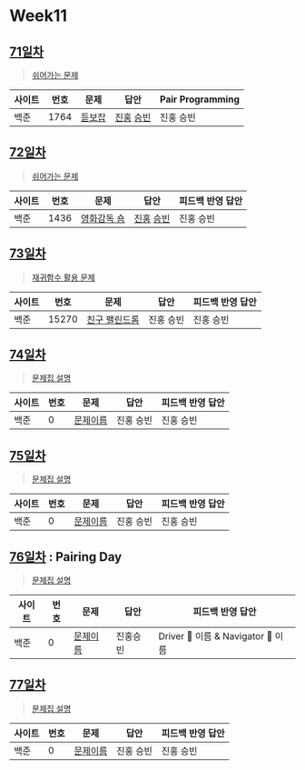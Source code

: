 # Week11

## [71일차](Day71)

> [쉬어가는 문제](https://www.acmicpc.net/group/workbook/view/9797/31277)

| 사이트 | 번호 | 문제                 | 답안                | Pair Programming    |
| ------ | ---- | -------------------- | ------------------- | ------------------- |
| 백준   | 1764    | [듣보잡](https://www.acmicpc.net/problem/1764) | [진홍](Day71/bj1764_kjh.java) [승빈](Day71/bj1764_wsb.java) | 진홍 승빈 |

## [72일차](Day72)

> [쉬어가는 문제](https://www.acmicpc.net/group/workbook/view/9797/31334)

| 사이트 | 번호 | 문제                 | 답안                | 피드백 반영 답안    |
| ------ | ---- | -------------------- | ------------------- | ------------------- |
| 백준   | 1436 | [영화감독 숌](https://www.acmicpc.net/problem/1436) | [진홍](Day72/bj1436_kjh.java) [승빈](Day72/bj1436_wsb.java) | 진홍 승빈 |

## [73일차](Day73)

> [재귀함수 활용 문제](https://www.acmicpc.net/group/workbook/view/9797/31362)

| 사이트 | 번호 | 문제                 | 답안                | 피드백 반영 답안    |
| ------ | ---- | -------------------- | ------------------- | ------------------- |
| 백준   | 15270    | [친구 팰린드롬](https://www.acmicpc.net/problem/15270) | 진홍 승빈 | 진홍 승빈 |

## [74일차](Day74)

> [문제집 설명](문제집링크)

| 사이트 | 번호 | 문제                 | 답안                | 피드백 반영 답안    |
| ------ | ---- | -------------------- | ------------------- | ------------------- |
| 백준   | 0    | [문제이름](문제링크) | 진홍 승빈 | 진홍 승빈 |

## [75일차](Day75)

> [문제집 설명](문제집링크)

| 사이트 | 번호 | 문제                 | 답안                | 피드백 반영 답안    |
| ------ | ---- | -------------------- | ------------------- | ------------------- |
| 백준   | 0    | [문제이름](문제링크) | 진홍 승빈 | 진홍 승빈 |

## [76일차](Day76) : Pairing Day

> [문제집 설명](문제집링크)

| 사이트 | 번호 | 문제                 | 답안                | 피드백 반영 답안    |
| ------ | ---- | -------------------- | ------------------- | ------------------- |
| 백준   | 0    | [문제이름](문제링크) | 진홍승빈 | Driver 🚗 이름 & Navigator 🧭 이름 |

## [77일차](Day77)

> [문제집 설명](문제집링크)

| 사이트 | 번호 | 문제                 | 답안                | 피드백 반영 답안    |
| ------ | ---- | -------------------- | ------------------- | ------------------- |
| 백준   | 0    | [문제이름](문제링크) | 진홍 승빈 | 진홍 승빈 |
